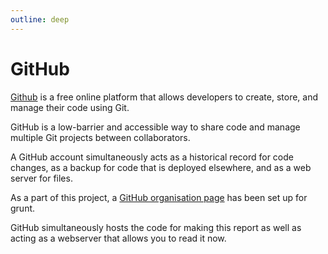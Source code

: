 ```yaml
---
outline: deep
---
```

# GitHub

[Github](https://github.com/) is a free online platform that allows developers to create, store, and manage their code using Git. 

GitHub is a low-barrier and accessible way to share code and manage multiple Git projects between collaborators.

A GitHub account simultaneously acts as a historical record for code changes, as a backup for code that is deployed elsewhere, and as a web server for files.

As a part of this project, a [GitHub organisation page](https://github.com/grunt-gallery) has been set up for grunt.

GitHub simultaneously hosts the code for making this report as well as acting as a webserver that allows you to read it now.